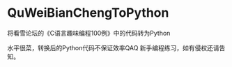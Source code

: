 # QuWeiBianChengToPython
 将看雪论坛的《C语言趣味编程100例》中的代码转为Python

水平很菜，转换后的Python代码不保证效率QAQ
新手编程练习，如有侵权还请告知。